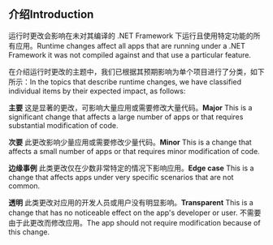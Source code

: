 ## <a name="introduction"></a><span data-ttu-id="b1b42-101">介绍</span><span class="sxs-lookup"><span data-stu-id="b1b42-101">Introduction</span></span>
<span data-ttu-id="b1b42-102">运行时更改会影响在未对其编译的 .NET Framework 下运行且使用特定功能的所有应用。</span><span class="sxs-lookup"><span data-stu-id="b1b42-102">Runtime changes affect all apps that are running under a .NET Framework it was not compiled against and that use a particular feature.</span></span>

<span data-ttu-id="b1b42-103">在介绍运行时更改的主题中，我们已根据其预期影响为单个项目进行了分类，如下所示：</span><span class="sxs-lookup"><span data-stu-id="b1b42-103">In the topics that describe runtime changes, we have classified individual items by their expected impact, as follows:</span></span>

<span data-ttu-id="b1b42-104">**主要** 这是显著的更改，可影响大量应用或需要修改大量代码。</span><span class="sxs-lookup"><span data-stu-id="b1b42-104">**Major** This is a significant change that affects a large number of apps or that requires substantial modification of code.</span></span>

<span data-ttu-id="b1b42-105">**次要** 此更改影响少量应用或需要修改少量代码。</span><span class="sxs-lookup"><span data-stu-id="b1b42-105">**Minor** This is a change that affects a small number of apps or that requires minor modification of code.</span></span>

<span data-ttu-id="b1b42-106">**边缘事例** 此类更改仅在少数非常特定的情况下影响应用。</span><span class="sxs-lookup"><span data-stu-id="b1b42-106">**Edge case** This is a change that affects apps under very specific scenarios that are not common.</span></span>

<span data-ttu-id="b1b42-107">**透明** 此类更改对应用的开发人员或用户没有明显影响。</span><span class="sxs-lookup"><span data-stu-id="b1b42-107">**Transparent** This is a change that has no noticeable effect on the app's developer or user.</span></span> <span data-ttu-id="b1b42-108">不需要由于此更改而修改应用。</span><span class="sxs-lookup"><span data-stu-id="b1b42-108">The app should not require modification because of this change.</span></span>
